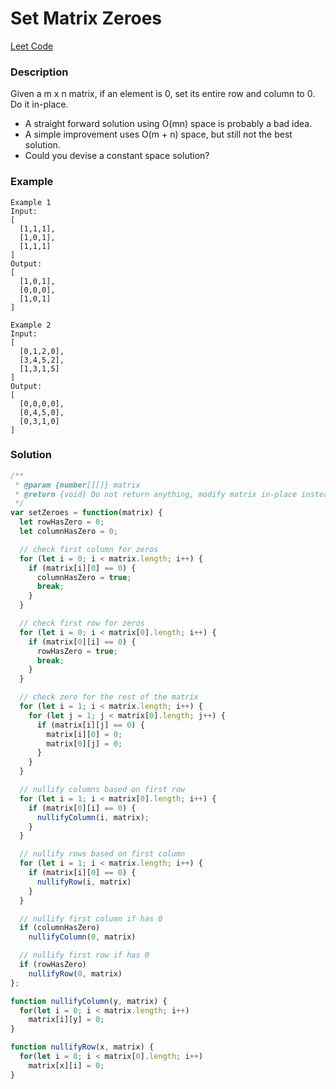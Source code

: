 # Set Matrix Zeroes

[Leet Code](https://leetcode.com/problems/set-matrix-zeroes/description/)

### Description
Given a m x n matrix, if an element is 0, set its entire row and column to 0. Do it in-place.

- A straight forward solution using O(mn) space is probably a bad idea.
- A simple improvement uses O(m + n) space, but still not the best solution.
- Could you devise a constant space solution?

### Example
```
Example 1
Input:
[
  [1,1,1],
  [1,0,1],
  [1,1,1]
]
Output:
[
  [1,0,1],
  [0,0,0],
  [1,0,1]
]

Example 2
Input:
[
  [0,1,2,0],
  [3,4,5,2],
  [1,3,1,5]
]
Output:
[
  [0,0,0,0],
  [0,4,5,0],
  [0,3,1,0]
]
```

### Solution
```js
/**
 * @param {number[][]} matrix
 * @return {void} Do not return anything, modify matrix in-place instead.
 */
var setZeroes = function(matrix) {
  let rowHasZero = 0;
  let columnHasZero = 0;

  // check first column for zeros
  for (let i = 0; i < matrix.length; i++) {
    if (matrix[i][0] == 0) {
      columnHasZero = true;
      break;
    }
  }

  // check first row for zeros
  for (let i = 0; i < matrix[0].length; i++) {
    if (matrix[0][i] == 0) {
      rowHasZero = true;
      break;
    }
  }

  // check zero for the rest of the matrix
  for (let i = 1; i < matrix.length; i++) {
    for (let j = 1; j < matrix[0].length; j++) {
      if (matrix[i][j] == 0) {
        matrix[i][0] = 0;
        matrix[0][j] = 0;
      }
    }
  }

  // nullify columns based on first row
  for (let i = 1; i < matrix[0].length; i++) {
    if (matrix[0][i] == 0) {
      nullifyColumn(i, matrix);
    }
  }

  // nullify rows based on first column
  for (let i = 1; i < matrix.length; i++) {
    if (matrix[i][0] == 0) {
      nullifyRow(i, matrix)
    }
  }

  // nullify first column if has 0
  if (columnHasZero)
    nullifyColumn(0, matrix)

  // nullify first row if has 0
  if (rowHasZero)
    nullifyRow(0, matrix)
};

function nullifyColumn(y, matrix) {
  for(let i = 0; i < matrix.length; i++)
    matrix[i][y] = 0;
}

function nullifyRow(x, matrix) {
  for(let i = 0; i < matrix[0].length; i++)
    matrix[x][i] = 0;
}
```
